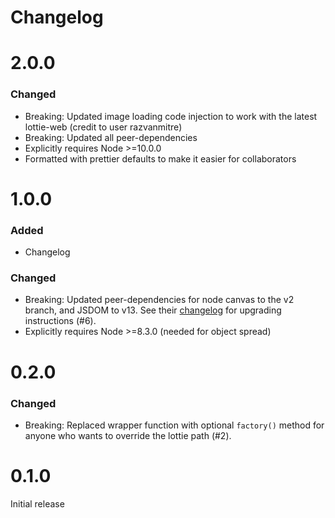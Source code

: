 # Changelog

# 2.0.0

### Changed

- Breaking: Updated image loading code injection to work with the latest lottie-web (credit to user razvanmitre)
- Breaking: Updated all peer-dependencies
- Explicitly requires Node >=10.0.0
- Formatted with prettier defaults to make it easier for collaborators

# 1.0.0

### Added

- Changelog

### Changed

- Breaking: Updated peer-dependencies for node canvas to the v2 branch, and JSDOM to v13. See their [changelog](https://github.com/Automattic/node-canvas/blob/master/CHANGELOG.md#200) for upgrading instructions (#6).
- Explicitly requires Node >=8.3.0 (needed for object spread)

# 0.2.0

### Changed

- Breaking: Replaced wrapper function with optional `factory()` method for anyone who wants to override the lottie path (#2).

# 0.1.0

Initial release
